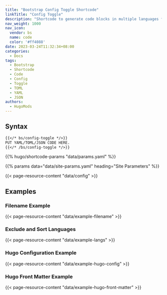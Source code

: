 ```yaml
---
title: "Bootstrap Config Toggle Shortcode"
linkTitle: "Config Toggle"
description: "Shortcode to generate code blocks in multiple languages from one code base, support TOML, JSON and YAML."
nav_weight: 1000
nav_icon:
  vendor: bs
  name: code
  color: '#ff4088'
date: 2023-03-24T11:32:34+08:00
categories:
  - Docs
tags:
  - Bootstrap
  - Shortcode
  - Code
  - Config
  - Toggle
  - TOML
  - YAML
  - JSON
authors:
  - HugoMods
---
```


## Syntax

```markdown
{{</* bs/config-toggle */>}}
PUT YAML/TOML/JSON CODE HERE.
{{</* /bs/config-toggle */>}}
```

{{% hugo/shortcode-params "data/params.yaml" %}}

{{% params data="data/site-params.yaml" heading="Site Parameters" %}}

{{< page-resource-content "data/config" >}}

## Examples

### Filename Example

{{< page-resource-content "data/example-filename" >}}

### Exclude and Sort Languages

{{< page-resource-content "data/example-langs" >}}

### Hugo Configuration Example

{{< page-resource-content "data/example-hugo-config" >}}

### Hugo Front Matter Example

{{< page-resource-content "data/example-hugo-front-matter" >}}
